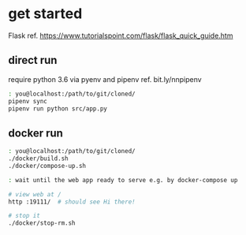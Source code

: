 # get started
Flask ref. https://www.tutorialspoint.com/flask/flask_quick_guide.htm

## direct run
require python 3.6 via pyenv and pipenv ref. bit.ly/nnpipenv

```bash
: you@localhost:/path/to/git/cloned/
pipenv sync
pipenv run python src/app.py
```

## docker run
```bash
: you@localhost:/path/to/git/cloned/
./docker/build.sh 
./docker/compose-up.sh 

: wait until the web app ready to serve e.g. by docker-compose up

# view web at /
http :19111/  # should see Hi there!

# stop it
./docker/stop-rm.sh

```

